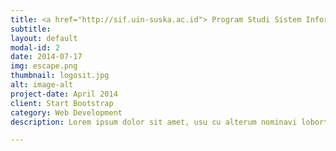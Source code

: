 ```yaml
---
title: <a href="http://sif.uin-suska.ac.id"> Program Studi Sistem Informasi
subtitle:
layout: default
modal-id: 2
date: 2014-07-17
img: escape.png
thumbnail: logosit.jpg
alt: image-alt
project-date: April 2014
client: Start Bootstrap
category: Web Development
description: Lorem ipsum dolor sit amet, usu cu alterum nominavi lobortis. At duo novum diceret. Tantas apeirian vix et, usu sanctus postulant inciderint ut, populo diceret necessitatibus in vim. Cu eum dicam feugiat noluisse.

---
```


